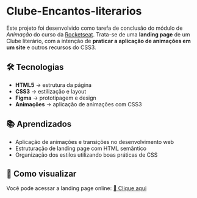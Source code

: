 # Clube-Encantos-literarios

Este projeto foi desenvolvido como tarefa de conclusão do módulo de *Animação* do curso da [Rocketseat](https://www.rocketseat.com.br/).
Trata-se de uma **landing page** de um Clube literário, com a intenção de **praticar a aplicação de animações em um site** e outros recursos do CSS3.

## 🛠️ Tecnologias

- **HTML5** → estrutura da página  
- **CSS3** → estilização e layout  
- **Figma** → prototipagem e design  
- **Animações** → aplicação de animações com CSS3 

## 📚 Aprendizados

- Aplicação de animações e transições no desenvolvimento web    
- Estruturação de landing page com HTML semântico  
- Organização dos estilos utilizando boas práticas de CSS  

## 🚀 Como visualizar

Você pode acessar a landing page online: [🔗 Clique aqui](https://lagantunes.github.io/Clube-Encantos-literarios)
